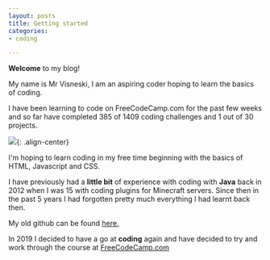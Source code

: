 ```yaml
---
layout: posts
title: Getting started
categories:
- coding

---
```

**Welcome** to my blog!

My name is Mr Visneski, I am an aspiring coder hoping to learn the basics of coding.

I have been learning to code on FreeCodeCamp.com for the past few weeks and so far have completed 385 of 1409 coding challenges and 1 out of 30 projects.

![](/blog/assets/images/post-1-freecodecampimg.png){: .align-center}

I'm hoping to learn coding in my free time beginning with the basics of HTML, Javascript and CSS.

I have previously had a **little bit** of experience with coding with **Java** back in 2012 when I was 15 with coding plugins for Minecraft servers. Since then in the past 5 years I had forgotten pretty much everything I had learnt back then.

My old github can be found [here.](https://github.com/McLuke300/)

In 2019 I decided to have a go at **coding** again and have decided to try and work through the course at [FreeCodeCamp.com](https://freecodecamp.org)